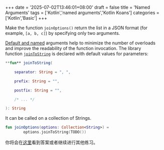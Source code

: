 +++
date = '2025-07-02T13:46:01+08:00'
draft = false
title = 'Named Arguments'
tags = ['Kotlin','named arguments','Kotlin Koans']
categories = ['Kotlin','Basic']
+++

Make the function `joinOptions()` return the list in a JSON format (for example, `[a, b, c]`) by specifying only two arguments.

[Default and named](https://kotlinlang.org/docs/functions.html#default-arguments) arguments help to minimize the number of overloads and improve the readability of the function invocation. The library function [`joinToString`](https://kotlinlang.org/api/latest/jvm/stdlib/kotlin.collections/join-to-string.html) is declared with default values for parameters:

```kotlin
**fun** joinToString(

    separator: String = ", ",

    prefix: String = "",

    postfix: String = "",

    /* ... */

): String
```

It can be called on a collection of Strings.

```kotlin
fun joinOptions(options: Collection<String>) =
        options.joinToString(TODO())
```

你将会在[这里](https://play.kotlinlang.org/koans/Introduction/Named%20arguments/Task.kt)看到答案或者继续进行其他练习。
